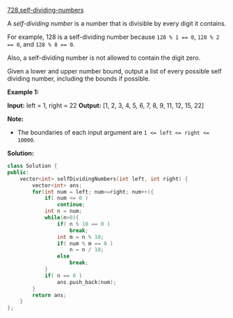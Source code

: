 [728.self-dividing-numbers](https://leetcode.com/problems/self-dividing-numbers/)  

A _self-dividing number_ is a number that is divisible by every digit it contains.

For example, 128 is a self-dividing number because `128 % 1 == 0`, `128 % 2 == 0`, and `128 % 8 == 0`.

Also, a self-dividing number is not allowed to contain the digit zero.

Given a lower and upper number bound, output a list of every possible self dividing number, including the bounds if possible.

**Example 1:**  

**Input:** 
left = 1, right = 22
**Output:** \[1, 2, 3, 4, 5, 6, 7, 8, 9, 11, 12, 15, 22\]

**Note:**

*   The boundaries of each input argument are `1 <= left <= right <= 10000`.  



**Solution:**  

```cpp
class Solution {
public:
    vector<int> selfDividingNumbers(int left, int right) {
        vector<int> ans;
        for(int num = left; num<=right; num++){
            if( num <= 0 )
                continue;
            int n = num;
            while(n>0){
                if( n % 10 == 0 )
                    break;
                int m = n % 10;
                if( num % m == 0 )
                    n = n / 10;
                else
                    break;
            }
            if( n == 0 )
                ans.push_back(num);
        }
        return ans;
    }
};
```
      